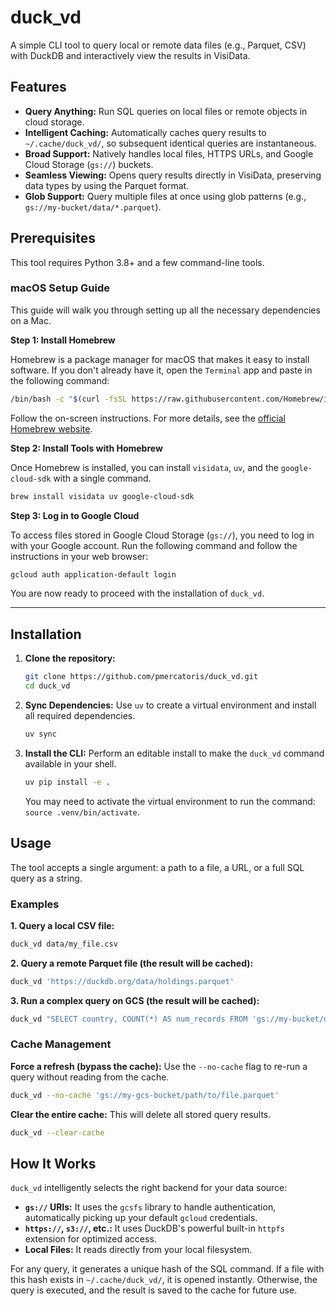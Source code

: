 # duck_vd

A simple CLI tool to query local or remote data files (e.g., Parquet, CSV) with DuckDB and interactively view the results in VisiData.

## Features

- **Query Anything:** Run SQL queries on local files or remote objects in cloud storage.
- **Intelligent Caching:** Automatically caches query results to `~/.cache/duck_vd/`, so subsequent identical queries are instantaneous.
- **Broad Support:** Natively handles local files, HTTPS URLs, and Google Cloud Storage (`gs://`) buckets.
- **Seamless Viewing:** Opens query results directly in VisiData, preserving data types by using the Parquet format.
- **Glob Support:** Query multiple files at once using glob patterns (e.g., `gs://my-bucket/data/*.parquet`).

## Prerequisites

This tool requires Python 3.8+ and a few command-line tools.

### macOS Setup Guide

This guide will walk you through setting up all the necessary dependencies on a Mac.

**Step 1: Install Homebrew**

Homebrew is a package manager for macOS that makes it easy to install software. If you don't already have it, open the `Terminal` app and paste in the following command:
```bash
/bin/bash -c "$(curl -fsSL https://raw.githubusercontent.com/Homebrew/install/HEAD/install.sh)"
```
Follow the on-screen instructions. For more details, see the [official Homebrew website](https://brew.sh/).

**Step 2: Install Tools with Homebrew**

Once Homebrew is installed, you can install `visidata`, `uv`, and the `google-cloud-sdk` with a single command.
```bash
brew install visidata uv google-cloud-sdk
```

**Step 3: Log in to Google Cloud**

To access files stored in Google Cloud Storage (`gs://`), you need to log in with your Google account. Run the following command and follow the instructions in your web browser:
```bash
gcloud auth application-default login
```

You are now ready to proceed with the installation of `duck_vd`.

---

## Installation

1.  **Clone the repository:**
    ```bash
    git clone https://github.com/pmercatoris/duck_vd.git
    cd duck_vd
    ```

2.  **Sync Dependencies:**
    Use `uv` to create a virtual environment and install all required dependencies.
    ```bash
    uv sync
    ```

3.  **Install the CLI:**
    Perform an editable install to make the `duck_vd` command available in your shell.
    ```bash
    uv pip install -e .
    ```
    You may need to activate the virtual environment to run the command: `source .venv/bin/activate`.

## Usage

The tool accepts a single argument: a path to a file, a URL, or a full SQL query as a string.

### Examples

**1. Query a local CSV file:**
```bash
duck_vd data/my_file.csv
```

**2. Query a remote Parquet file (the result will be cached):**
```bash
duck_vd 'https://duckdb.org/data/holdings.parquet'
```

**3. Run a complex query on GCS (the result will be cached):**
```bash
duck_vd "SELECT country, COUNT(*) AS num_records FROM 'gs://my-bucket/data/*.parquet' GROUP BY country ORDER BY num_records DESC;"
```

### Cache Management

**Force a refresh (bypass the cache):**
Use the `--no-cache` flag to re-run a query without reading from the cache.
```bash
duck_vd --no-cache 'gs://my-gcs-bucket/path/to/file.parquet'
```

**Clear the entire cache:**
This will delete all stored query results.
```bash
duck_vd --clear-cache
```

## How It Works

`duck_vd` intelligently selects the right backend for your data source:

-   **`gs://` URIs:** It uses the `gcsfs` library to handle authentication, automatically picking up your default `gcloud` credentials.
-   **`https://`, `s3://`, etc.:** It uses DuckDB's powerful built-in `httpfs` extension for optimized access.
-   **Local Files:** It reads directly from your local filesystem.

For any query, it generates a unique hash of the SQL command. If a file with this hash exists in `~/.cache/duck_vd/`, it is opened instantly. Otherwise, the query is executed, and the result is saved to the cache for future use.